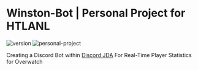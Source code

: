 # Winston-Bot | Personal Project for HTLANL

![version](https://img.shields.io/badge/version-1.0-informational)
![personal-project](https://img.shields.io/badge/project%20type-personal-blueviolet)

Creating a Discord Bot within [Discord JDA](https://github.com/DV8FromTheWorld/JDA) For Real-Time Player Statistics for Overwatch
